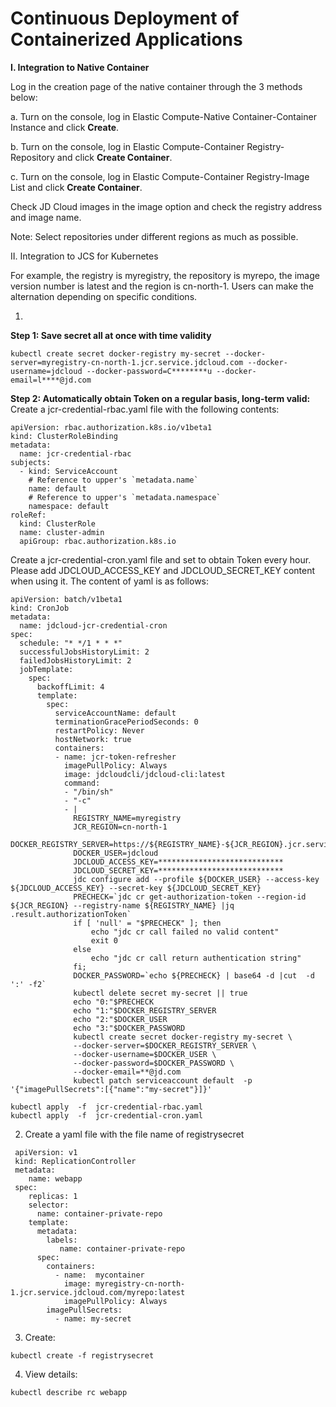 # Continuous Deployment of Containerized Applications


**I. Integration to Native Container**

 Log in the creation page of the native container through the 3 methods below:

a. Turn on the console, log in Elastic Compute-Native Container-Container Instance and click **Create**.

b. Turn on the console, log in Elastic Compute-Container Registry-Repository and click **Create Container**.

c. Turn on the console, log in Elastic Compute-Container Registry-Image List and click **Create Container**.

Check JD Cloud images in the image option and check the registry address and image name.

Note: Select repositories under different regions as much as possible.

II. Integration to JCS for Kubernetes

For example, the registry is myregistry, the repository is myrepo, the image version number is latest and the region is cn-north-1. Users can make the alternation depending on specific conditions.

1.   
**Step 1: Save secret all at once with time validity**
```
kubectl create secret docker-registry my-secret --docker-server=myregistry-cn-north-1.jcr.service.jdcloud.com --docker-username=jdcloud --docker-password=C********u --docker-email=l****@jd.com
```
**Step 2: Automatically obtain Token on a regular basis, long-term valid:**  
Create a jcr-credential-rbac.yaml file with the following contents:
```
apiVersion: rbac.authorization.k8s.io/v1beta1
kind: ClusterRoleBinding
metadata:
  name: jcr-credential-rbac
subjects:
  - kind: ServiceAccount
    # Reference to upper's `metadata.name`
    name: default
    # Reference to upper's `metadata.namespace`
    namespace: default
roleRef:
  kind: ClusterRole
  name: cluster-admin
  apiGroup: rbac.authorization.k8s.io

```
Create a jcr-credential-cron.yaml file and set to obtain Token every hour. Please add JDCLOUD_ACCESS_KEY and JDCLOUD_SECRET_KEY content when using it. The content of yaml is as follows:
```
apiVersion: batch/v1beta1
kind: CronJob
metadata:
  name: jdcloud-jcr-credential-cron
spec:
  schedule: "* */1 * * *"
  successfulJobsHistoryLimit: 2
  failedJobsHistoryLimit: 2  
  jobTemplate:
    spec:
      backoffLimit: 4
      template:
        spec:
          serviceAccountName: default
          terminationGracePeriodSeconds: 0
          restartPolicy: Never
          hostNetwork: true
          containers:
          - name: jcr-token-refresher
            imagePullPolicy: Always
            image: jdcloudcli/jdcloud-cli:latest
            command:
            - "/bin/sh"
            - "-c"
            - |
              REGISTRY_NAME=myregistry
              JCR_REGION=cn-north-1
              DOCKER_REGISTRY_SERVER=https://${REGISTRY_NAME}-${JCR_REGION}.jcr.service.jdcloud.com
              DOCKER_USER=jdcloud
              JDCLOUD_ACCESS_KEY=****************************
              JDCLOUD_SECRET_KEY=****************************
              jdc configure add --profile ${DOCKER_USER} --access-key ${JDCLOUD_ACCESS_KEY} --secret-key ${JDCLOUD_SECRET_KEY}
              PRECHECK=`jdc cr get-authorization-token --region-id ${JCR_REGION} --registry-name ${REGISTRY_NAME} |jq .result.authorizationToken`
              if [ 'null' = "$PRECHECK" ]; then
                  echo "jdc cr call failed no valid content" 
                  exit 0 
              else
                  echo "jdc cr call return authentication string"
              fi;
              DOCKER_PASSWORD=`echo ${PRECHECK} | base64 -d |cut  -d  ':' -f2`
              kubectl delete secret my-secret || true
              echo "0:"$PRECHECK
              echo "1:"$DOCKER_REGISTRY_SERVER
              echo "2:"$DOCKER_USER
              echo "3:"$DOCKER_PASSWORD
              kubectl create secret docker-registry my-secret \
              --docker-server=$DOCKER_REGISTRY_SERVER \
              --docker-username=$DOCKER_USER \
              --docker-password=$DOCKER_PASSWORD \
              --docker-email=**@jd.com
              kubectl patch serviceaccount default  -p '{"imagePullSecrets":[{"name":"my-secret"}]}'

```
```
kubectl apply  -f  jcr-credential-rbac.yaml
kubectl apply  -f  jcr-credential-cron.yaml
```
2.   Create a yaml file with the file name of registrysecret
```
 apiVersion: v1
 kind: ReplicationController
 metadata:
    name: webapp
 spec:
    replicas: 1
    selector:
      name: container-private-repo
    template:
      metadata:
        labels:
           name: container-private-repo
      spec:
        containers:
          - name:  mycontainer
            image: myregistry-cn-north-1.jcr.service.jdcloud.com/myrepo:latest
            imagePullPolicy: Always
        imagePullSecrets:
          - name: my-secret
   ```
3. Create:  
 ```
 kubectl create -f registrysecret
 ```
4. View details:  
 ```
 kubectl describe rc webapp
 ```

